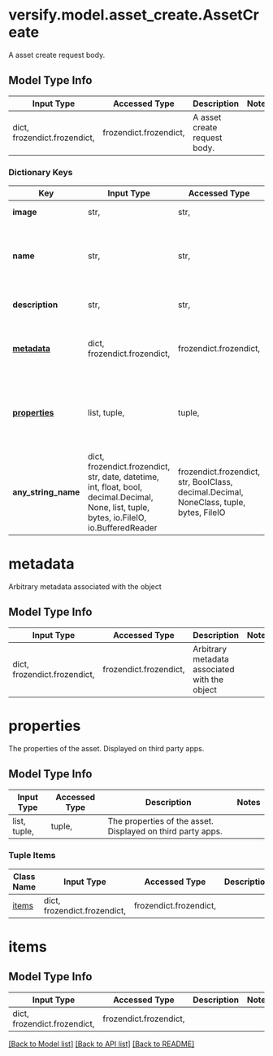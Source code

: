 # versify.model.asset_create.AssetCreate

A asset create request body.

## Model Type Info
Input Type | Accessed Type | Description | Notes
------------ | ------------- | ------------- | -------------
dict, frozendict.frozendict,  | frozendict.frozendict,  | A asset create request body. | 

### Dictionary Keys
Key | Input Type | Accessed Type | Description | Notes
------------ | ------------- | ------------- | ------------- | -------------
**image** | str,  | str,  | The image of the asset | 
**name** | str,  | str,  | The name of the asset. Displayed on third party apps. | 
**description** | str,  | str,  | The description of the asset | 
**[metadata](#metadata)** | dict, frozendict.frozendict,  | frozendict.frozendict,  | Arbitrary metadata associated with the object | [optional] 
**[properties](#properties)** | list, tuple,  | tuple,  | The properties of the asset. Displayed on third party apps. | [optional] 
**any_string_name** | dict, frozendict.frozendict, str, date, datetime, int, float, bool, decimal.Decimal, None, list, tuple, bytes, io.FileIO, io.BufferedReader | frozendict.frozendict, str, BoolClass, decimal.Decimal, NoneClass, tuple, bytes, FileIO | any string name can be used but the value must be the correct type | [optional]

# metadata

Arbitrary metadata associated with the object

## Model Type Info
Input Type | Accessed Type | Description | Notes
------------ | ------------- | ------------- | -------------
dict, frozendict.frozendict,  | frozendict.frozendict,  | Arbitrary metadata associated with the object | 

# properties

The properties of the asset. Displayed on third party apps.

## Model Type Info
Input Type | Accessed Type | Description | Notes
------------ | ------------- | ------------- | -------------
list, tuple,  | tuple,  | The properties of the asset. Displayed on third party apps. | 

### Tuple Items
Class Name | Input Type | Accessed Type | Description | Notes
------------- | ------------- | ------------- | ------------- | -------------
[items](#items) | dict, frozendict.frozendict,  | frozendict.frozendict,  |  | 

# items

## Model Type Info
Input Type | Accessed Type | Description | Notes
------------ | ------------- | ------------- | -------------
dict, frozendict.frozendict,  | frozendict.frozendict,  |  | 

[[Back to Model list]](../../README.md#documentation-for-models) [[Back to API list]](../../README.md#documentation-for-api-endpoints) [[Back to README]](../../README.md)

